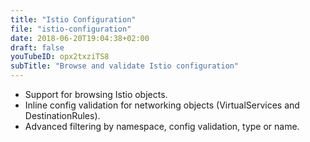 ```yaml
---
title: "Istio Configuration"
file: "istio-configuration"
date: 2018-06-20T19:04:38+02:00
draft: false
youTubeID: opx2txziTS8
subTitle: "Browse and validate Istio configuration"
---
```

* Support for browsing Istio objects.
* Inline config validation for networking objects (VirtualServices and DestinationRules).
* Advanced filtering by namespace, config validation, type or name.

  





